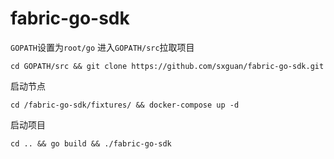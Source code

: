 # fabric-go-sdk

`GOPATH`设置为`root/go`
进入`GOPATH/src`拉取项目

```
cd GOPATH/src && git clone https://github.com/sxguan/fabric-go-sdk.git
```

启动节点

```
cd /fabric-go-sdk/fixtures/ && docker-compose up -d
```

启动项目

```
cd .. && go build && ./fabric-go-sdk
```

